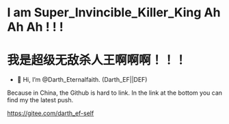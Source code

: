 # I am Super_Invincible_Killer_King Ah Ah Ah ! ! !

# 我是超级无敌杀人王啊啊啊！！！

- 👋 Hi, I’m @Darth_Eternalfaith. (Darth_EF||DEF)

Because in China, the Github is hard to link.  In the link at the bottom you can find my the latest push. 

https://gitee.com/darth_ef-self

<!---
DarthEF/DarthEF is a ✨ special ✨ repository because its `README.md` (this file) appears on your GitHub profile.
You can click the Preview link to take a look at your changes.
--->
